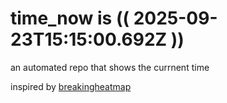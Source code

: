 # time_now is (( 2025-09-23T15:15:00.692Z ))

an automated repo that shows the currnent time

inspired by [breakingheatmap](https://github.com/breakingheatmap/breakingheatmap)